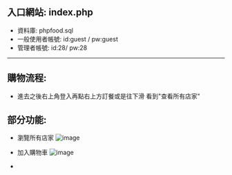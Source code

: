 ## 入口網站: index.php
* 資料庫: phpfood.sql
* 一般使用者帳號: id:guest / pw:guest
* 管理者帳號: id:28/ pw:28
***
## 購物流程:
* 進去之後右上角登入再點右上方訂餐或是往下滑 看到"查看所有店家"

## 部分功能:
* 瀏覽所有店家
![image](https://user-images.githubusercontent.com/91252074/154413177-162b58bd-5ec4-4665-8ad3-fc18dfcbaea6.png)

* 加入購物車
![image](https://user-images.githubusercontent.com/91252074/154413505-32d42006-877e-4733-babd-fba4e7e8d14e.png)

*
